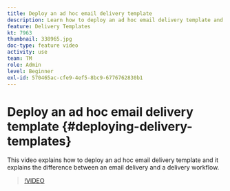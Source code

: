 ```yaml
---
title: Deploy an ad hoc email delivery template
description: Learn how to deploy an ad hoc email delivery template and understand the difference between an email delivery and a delivery workflow.
feature: Delivery Templates
kt: 7963
thumbnail: 338965.jpg
doc-type: feature video
activity: use
team: TM
role: Admin
level: Beginner
exl-id: 570465ac-cfe9-4ef5-8bc9-6776762830b1
---
```

# Deploy an ad hoc email delivery template {#deploying-delivery-templates}

This video explains how to deploy an ad hoc email delivery template and it explains the difference between an email delivery and a delivery workflow.

>[!VIDEO](https://video.tv.adobe.com/v/338965?quality=12)
